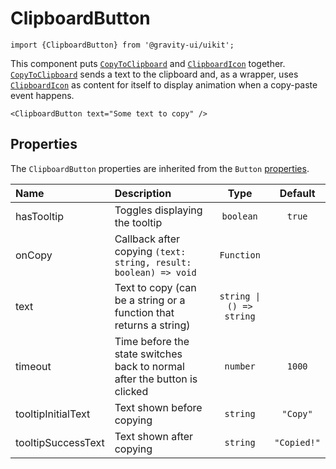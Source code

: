 <!--GITHUB_BLOCK-->

# ClipboardButton

<!--/GITHUB_BLOCK-->

```tsx
import {ClipboardButton} from '@gravity-ui/uikit';
```

This component puts [`CopyToClipboard`](../CopyToClipboard/README.md) and [`ClipboardIcon`](../ClipboardIcon/README.md) together. [`CopyToClipboard`](../CopyToClipboard/README.md) sends a text to the clipboard and, as a wrapper, uses [`ClipboardIcon`](../ClipboardIcon/README.md) as content for itself to display animation when a copy-paste event happens.

<!--LANDING_BLOCK
<ExampleBlock
    code={`
<ClipboardButton text="Some text to copy" />
`}
>
    <UIKit.ClipboardButton text="Some text to copy" />
</ExampleBlock>
LANDING_BLOCK-->

<!--GITHUB_BLOCK-->

```tsx
<ClipboardButton text="Some text to copy" />
```

<!--/GITHUB_BLOCK-->

## Properties

The `ClipboardButton` properties are inherited from the `Button` [properties](../Button/README.md#properties).

| Name               | Description                                                               |           Type           |   Default   |
| :----------------- | :------------------------------------------------------------------------ | :----------------------: | :---------: |
| hasTooltip         | Toggles displaying the tooltip                                            |        `boolean`         |   `true`    |
| onCopy             | Callback after copying `(text: string, result: boolean) => void`          |        `Function`        |             |
| text               | Text to copy (can be a string or a function that returns a string)        | `string \| () => string` |             |
| timeout            | Time before the state switches back to normal after the button is clicked |         `number`         |   `1000`    |
| tooltipInitialText | Text shown before copying                                                 |         `string`         |  `"Copy"`   |
| tooltipSuccessText | Text shown after copying                                                  |         `string`         | `"Copied!"` |
